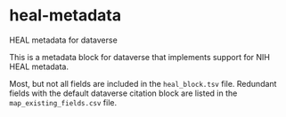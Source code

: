 # heal-metadata
HEAL metadata for dataverse

This is a metadata block for dataverse that implements support for NIH HEAL metadata.

Most, but not all fields are included in the `heal_block.tsv` file. Redundant fields with the default dataverse citation block are listed in the `map_existing_fields.csv` file.
